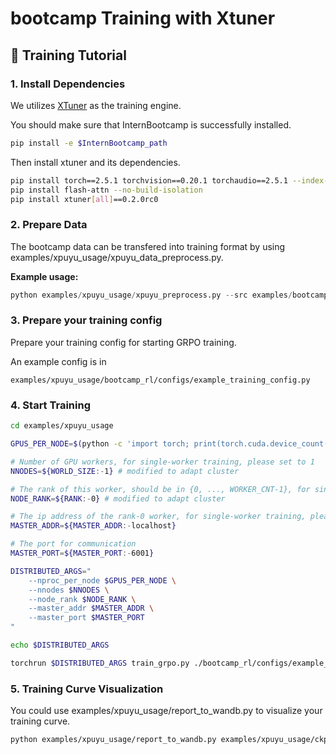 # bootcamp Training with Xtuner



## 🚄 Training Tutorial

### 1. Install Dependencies

We utilizes [XTuner](https://github.com/InternLM/xtuner/tree/main) as the training engine. 

You should make sure that InternBootcamp is successfully installed.

```bash
pip install -e $InternBootcamp_path
```

Then install xtuner and its dependencies.

```bash
pip install torch==2.5.1 torchvision==0.20.1 torchaudio==2.5.1 --index-url https://download.pytorch.org/whl/cu124
pip install flash-attn --no-build-isolation
pip install xtuner[all]==0.2.0rc0
```

### 2. Prepare Data


The bootcamp data can be transfered into training format by using examples/xpuyu_usage/xpuyu_data_preprocess.py. 


**Example usage:**
```python
python examples/xpuyu_usage/xpuyu_preprocess.py --src examples/bootcamp_generator_outputs/{%Y-%m-%d-%H:%M:%S}
```



### 3. Prepare your training config

Prepare your training config for starting GRPO training.

An example config is in

```
examples/xpuyu_usage/bootcamp_rl/configs/example_training_config.py
```


### 4. Start Training


```bash
cd examples/xpuyu_usage

GPUS_PER_NODE=$(python -c 'import torch; print(torch.cuda.device_count())')

# Number of GPU workers, for single-worker training, please set to 1
NNODES=${WORLD_SIZE:-1} # modified to adapt cluster

# The rank of this worker, should be in {0, ..., WORKER_CNT-1}, for single-worker training, please set to 0
NODE_RANK=${RANK:-0} # modified to adapt cluster

# The ip address of the rank-0 worker, for single-worker training, please set to localhost
MASTER_ADDR=${MASTER_ADDR:-localhost}

# The port for communication
MASTER_PORT=${MASTER_PORT:-6001}

DISTRIBUTED_ARGS="
    --nproc_per_node $GPUS_PER_NODE \
    --nnodes $NNODES \
    --node_rank $NODE_RANK \
    --master_addr $MASTER_ADDR \
    --master_port $MASTER_PORT
"

echo $DISTRIBUTED_ARGS

torchrun $DISTRIBUTED_ARGS train_grpo.py ./bootcamp_rl/configs/example_training_config.py --work_dir examples/xpuyu_usage/ckpts/experiment_name
```


### 5. Training Curve Visualization

You could use examples/xpuyu_usage/report_to_wandb.py to visualize your training curve.

```bash
python examples/xpuyu_usage/report_to_wandb.py examples/xpuyu_usage/ckpts/{experiment_name}/{timestamp}/rank0.log.jsonl {wandb_project_name}
```


